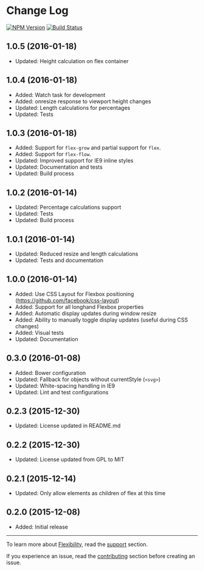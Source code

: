 # Change Log

[![NPM Version][npm-img]][npm] [![Build Status][ci-img]][ci]

## 1.0.5 (2016-01-18)

- Updated: Height calculation on flex container

## 1.0.4 (2016-01-18)

- Added: Watch task for development 
- Added: onresize response to viewport height changes
- Updated: Length calculations for percentages
- Updated: Tests

## 1.0.3 (2016-01-18)

- Added: Support for `flex-grow` and partial support for `flex`.
- Added: Support for `flex-flow`.
- Updated: Improved support for IE9 inline styles
- Updated: Documentation and tests
- Updated: Build process

## 1.0.2 (2016-01-14)

- Updated: Percentage calculations support
- Updated: Tests
- Updated: Build process

## 1.0.1 (2016-01-14)

- Updated: Reduced resize and length calculations
- Updated: Tests and documentation

## 1.0.0 (2016-01-14)

- Added: Use CSS Layout for Flexbox positioning (https://github.com/facebook/css-layout)
- Added: Support for all longhand Flexbox properties
- Added: Automatic display updates during window resize
- Added: Ability to manually toggle display updates (useful during CSS changes)
- Added: Visual tests
- Updated: Documentation

## 0.3.0 (2016-01-08)

- Added: Bower configuration
- Updated: Fallback for objects without currentStyle (`<svg>`)
- Updated: White-spacing handling in IE9
- Updated: Lint and test configurations

## 0.2.3 (2015-12-30)

- Updated: License updated in README.md

## 0.2.2 (2015-12-30)

- Updated: License updated from GPL to MIT

## 0.2.1 (2015-12-14)

- Updated: Only allow elements as children of flex at this time

## 0.2.0 (2015-12-08)

- Added: Initial release

---

To learn more about [Flexibility], read the [support] section.

If you experience an issue, read the [contributing] section before creating an issue.

[ci]:      https://travis-ci.org/10up/flexibility
[ci-img]:  https://img.shields.io/travis/10up/flexibility.svg
[npm]:     https://www.npmjs.com/package/flexibility
[npm-img]: https://img.shields.io/npm/v/flexibility.svg

[Flexibility]: https://github.com/10up/flexibility

[contributing]: CONTRIBUTING.md
[support]: SUPPORT.md
